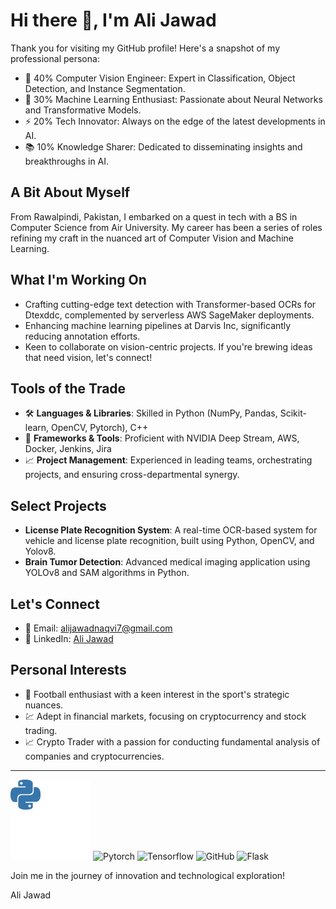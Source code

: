 # Hi there 👋, I'm Ali Jawad

Thank you for visiting my GitHub profile! Here's a snapshot of my professional persona:

- 🔭 40% Computer Vision Engineer: Expert in Classification, Object Detection, and Instance Segmentation.
- 🌱 30% Machine Learning Enthusiast: Passionate about Neural Networks and Transformative Models.
- ⚡ 20% Tech Innovator: Always on the edge of the latest developments in AI.
- 📚 10% Knowledge Sharer: Dedicated to disseminating insights and breakthroughs in AI.

## A Bit About Myself
From Rawalpindi, Pakistan, I embarked on a quest in tech with a BS in Computer Science from Air University. My career has been a series of roles refining my craft in the nuanced art of Computer Vision and Machine Learning.

## What I'm Working On
- Crafting cutting-edge text detection with Transformer-based OCRs for Dtexddc, complemented by serverless AWS SageMaker deployments.
- Enhancing machine learning pipelines at Darvis Inc, significantly reducing annotation efforts.
- Keen to collaborate on vision-centric projects. If you're brewing ideas that need vision, let's connect!

## Tools of the Trade
- 🛠️ **Languages & Libraries**: Skilled in Python (NumPy, Pandas, Scikit-learn, OpenCV, Pytorch), C++
- 🚀 **Frameworks & Tools**: Proficient with NVIDIA Deep Stream, AWS, Docker, Jenkins, Jira
- 📈 **Project Management**: Experienced in leading teams, orchestrating projects, and ensuring cross-departmental synergy.

## Select Projects
- **License Plate Recognition System**: A real-time OCR-based system for vehicle and license plate recognition, built using Python, OpenCV, and Yolov8.
- **Brain Tumor Detection**: Advanced medical imaging application using YOLOv8 and SAM algorithms in Python.

## Let's Connect
- 📧 Email: [alijawadnaqvi7@gmail.com](mailto:alijawadnaqvi7@gmail.com)
- 💼 LinkedIn: [Ali Jawad](https://www.linkedin.com/in/alijawad07)

## Personal Interests
- 🏈 Football enthusiast with a keen interest in the sport's strategic nuances.
- 💹 Adept in financial markets, focusing on cryptocurrency and stock trading.
- 📈 Crypto Trader with a passion for conducting fundamental analysis of companies and cryptocurrencies.

---

![Python](https://raw.githubusercontent.com/alijawad07/alijawad07/main/icons/python-color.svg) ![Pytorch](https://raw.githubusercontent.com/alijawad07/alijawad07/main/icons/pytorch-color.svg)  ![Tensorflow](https://raw.githubusercontent.com/alijawad07/alijawad07/main/icons/tensorflow-color.svg) ![GitHub](https://raw.githubusercontent.com/alijawad07/alijawad07/main/icons/github-color.svg) ![Flask](https://raw.githubusercontent.com/alijawad07/alijawad07/main/icons/flask-color.svg) 

Join me in the journey of innovation and technological exploration!

Ali Jawad
